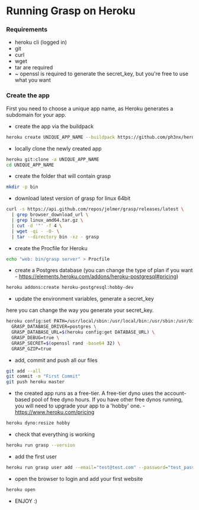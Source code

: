 # Running Grasp on Heroku

### Requirements

* heroku cli (logged in)
* git
* curl
* wget
* tar are required
* ~ openssl is required to generate the secret_key, but you're free to use what you want

### Create the app

First you need to choose a unique app name, as Heroku generates a subdomain for your app.

* create the app via the buildpack

```bash
heroku create UNIQUE_APP_NAME --buildpack https://github.com/ph3nx/heroku-binary-buildpack.git
```

* locally clone the newly created app

```bash
heroku git:clone -a UNIQUE_APP_NAME
cd UNIQUE_APP_NAME
```

* create the folder that will contain grasp

```bash
mkdir -p bin
```

* download latest version of grasp for linux 64bit

```bash
curl -s https://api.github.com/repos/jelmer/grasp/releases/latest \
  | grep browser_download_url \
  | grep linux_amd64.tar.gz \
  | cut -d '"' -f 4 \
  | wget -qi - -O- \
  | tar --directory bin -xz - grasp
```

* create the Procfile for Heroku

```bash
echo "web: bin/grasp server" > Procfile
```

* create a Postgres database (you can change the type of plan if you want - https://elements.heroku.com/addons/heroku-postgresql#pricing)

```bash
heroku addons:create heroku-postgresql:hobby-dev
```

* update the environment variables, generate a secret_key

here you can change the way you generate your secret_key.

```bash
heroku config:set PATH=/usr/local/sbin:/usr/local/bin:/usr/sbin:/usr/bin:/sbin:/bin:/app/bin \
  GRASP_DATABASE_DRIVER=postgres \
  GRASP_DATABASE_URL=$(heroku config:get DATABASE_URL) \
  GRASP_DEBUG=true \
  GRASP_SECRET=$(openssl rand -base64 32) \
  GRASP_GZIP=true
```

* add, commit and push all our files

```bash
git add --all
git commit -m "First Commit"
git push heroku master
```

* the created app runs as a free-tier. A free-tier dyno uses the account-based pool
of free dyno hours. If you have other free dynos running, you will need to upgrade your app to a 'hobby' one. - https://www.heroku.com/pricing

```bash
heroku dyno:resize hobby
```

* check that everything is working

```bash
heroku run grasp --version
```

* add the first user

```bash
heroku run grasp user add --email="test@test.com" --password="test_password"
```

* open the browser to login and add your first website

```bash
heroku open
```

* ENJOY :)
